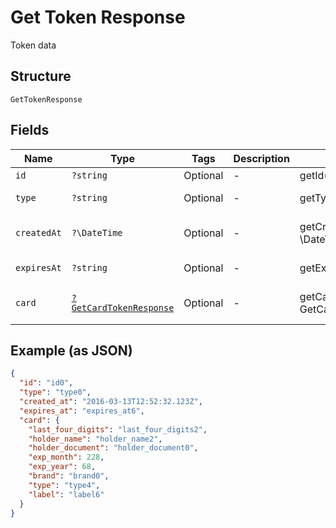 
# Get Token Response

Token data

## Structure

`GetTokenResponse`

## Fields

| Name | Type | Tags | Description | Getter | Setter |
|  --- | --- | --- | --- | --- | --- |
| `id` | `?string` | Optional | - | getId(): ?string | setId(?string id): void |
| `type` | `?string` | Optional | - | getType(): ?string | setType(?string type): void |
| `createdAt` | `?\DateTime` | Optional | - | getCreatedAt(): ?\DateTime | setCreatedAt(?\DateTime createdAt): void |
| `expiresAt` | `?string` | Optional | - | getExpiresAt(): ?string | setExpiresAt(?string expiresAt): void |
| `card` | [`?GetCardTokenResponse`](../../doc/models/get-card-token-response.md) | Optional | - | getCard(): ?GetCardTokenResponse | setCard(?GetCardTokenResponse card): void |

## Example (as JSON)

```json
{
  "id": "id0",
  "type": "type0",
  "created_at": "2016-03-13T12:52:32.123Z",
  "expires_at": "expires_at6",
  "card": {
    "last_four_digits": "last_four_digits2",
    "holder_name": "holder_name2",
    "holder_document": "holder_document0",
    "exp_month": 228,
    "exp_year": 68,
    "brand": "brand0",
    "type": "type4",
    "label": "label6"
  }
}
```

